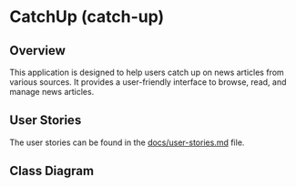 # CatchUp (catch-up)

## Overview
This application is designed to help users catch up on news articles from various sources. It provides a user-friendly interface to browse, read, and manage news articles.

## User Stories
The user stories can be found in the [docs/user-stories.md](docs/user-stories.md) file.

## Class Diagram

